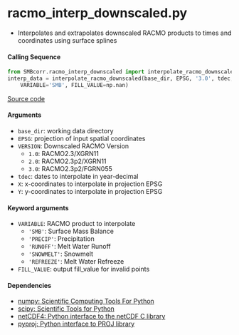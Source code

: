 racmo_interp_downscaled.py
==========================

- Interpolates and extrapolates downscaled RACMO products to times and coordinates using surface splines

#### Calling Sequence
```python
from SMBcorr.racmo_interp_downscaled import interpolate_racmo_downscaled
interp_data = interpolate_racmo_downscaled(base_dir, EPSG, '3.0', tdec, X, Y,
    VARIABLE='SMB', FILL_VALUE=np.nan)
```
[Source code](https://github.com/tsutterley/SMBcorr/blob/master/SMBcorr/racmo_interp_downscaled.py)

#### Arguments
- `base_dir`: working data directory
- `EPSG`: projection of input spatial coordinates
- `VERSION`: Downscaled RACMO Version
    * `1.0`: RACMO2.3/XGRN11
    * `2.0`: RACMO2.3p2/XGRN11
    * `3.0`: RACMO2.3p2/FGRN055
- `tdec`: dates to interpolate in year-decimal
- `X`: x-coordinates to interpolate in projection EPSG
- `Y`: y-coordinates to interpolate in projection EPSG

#### Keyword arguments
- `VARIABLE`: RACMO product to interpolate
    * `'SMB'`: Surface Mass Balance
    * `'PRECIP'`: Precipitation
    * `'RUNOFF'`: Melt Water Runoff
    * `'SNOWMELT'`: Snowmelt
    * `'REFREEZE'`: Melt Water Refreeze
- `FILL_VALUE`: output fill_value for invalid points

#### Dependencies
- [numpy: Scientific Computing Tools For Python](https://numpy.org)
- [scipy: Scientific Tools for Python](https://docs.scipy.org/doc//)
- [netCDF4: Python interface to the netCDF C library](https://unidata.github.io/netcdf4-python/netCDF4/index.html)
- [pyproj: Python interface to PROJ library](https://pypi.org/project/pyproj/)
